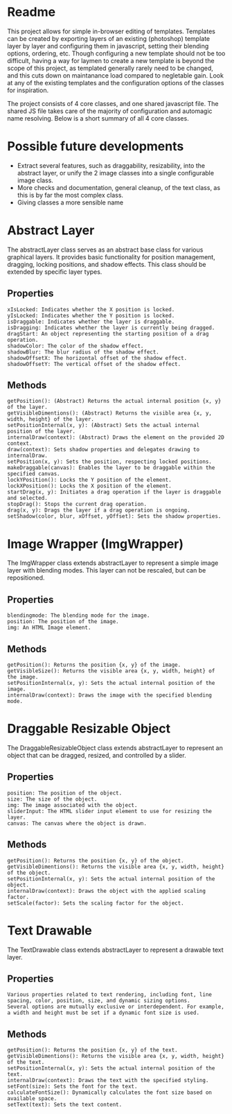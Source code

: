 # Readme

This project allows for simple in-browser editing of templates. Templates can be created by exporting layers of an existing (photoshop) template layer by layer and configuring them in javascript, setting their blending options, ordering, etc. Though configuring a new template should not be too difficult, having a way for laymen to create a new template is beyond the scope of this project, as templated generally rarely need to be changed, and this cuts down on maintanance load compared to negletable gain. Look at any of the existing templates and the configuration options of the classes for inspiration.

The project consists of 4 core classes, and one shared javascript file. The shared JS file takes care of the majority of configuration and automagic name resolving. Below is a short summary of all 4 core classes.

# Possible future developments

* Extract several features, such as draggability, resizability, into the abstract layer, or unify the 2 image classes into a single configurable image class.
* More checks and documentation, general cleanup, of the text class, as this is by far the most complex class.
* Giving classes a more sensible name

# Abstract Layer

The abstractLayer class serves as an abstract base class for various graphical layers. It provides basic functionality for position management, dragging, locking positions, and shadow effects. This class should be extended by specific layer types.

## Properties

    xIsLocked: Indicates whether the X position is locked.
    yIsLocked: Indicates whether the Y position is locked.
    isDraggable: Indicates whether the layer is draggable.
    isDragging: Indicates whether the layer is currently being dragged.
    dragStart: An object representing the starting position of a drag operation.
    shadowColor: The color of the shadow effect.
    shadowBlur: The blur radius of the shadow effect.
    shadowOffsetX: The horizontal offset of the shadow effect.
    shadowOffsetY: The vertical offset of the shadow effect.

## Methods

    getPosition(): (Abstract) Returns the actual internal position {x, y} of the layer.
    getVisibleDimentions(): (Abstract) Returns the visible area {x, y, width, height} of the layer.
    setPositionInternal(x, y): (Abstract) Sets the actual internal position of the layer.
    internalDraw(context): (Abstract) Draws the element on the provided 2D context.
    draw(context): Sets shadow properties and delegates drawing to internalDraw.
    setPosition(x, y): Sets the position, respecting locked positions.
    makeDraggable(canvas): Enables the layer to be draggable within the specified canvas.
    lockYPosition(): Locks the Y position of the element.
    lockXPosition(): Locks the X position of the element.
    startDrag(x, y): Initiates a drag operation if the layer is draggable and selected.
    stopDrag(): Stops the current drag operation.
    drag(x, y): Drags the layer if a drag operation is ongoing.
    setShadow(color, blur, xOffset, yOffset): Sets the shadow properties.

# Image Wrapper (ImgWrapper)

The ImgWrapper class extends abstractLayer to represent a simple image layer with blending modes. This layer can not be rescaled, but can be repositioned.

## Properties

    blendingmode: The blending mode for the image.
    position: The position of the image.
    img: An HTML Image element.

## Methods

    getPosition(): Returns the position {x, y} of the image.
    getVisibleSize(): Returns the visible area {x, y, width, height} of the image.
    setPositionInternal(x, y): Sets the actual internal position of the image.
    internalDraw(context): Draws the image with the specified blending mode.

# Draggable Resizable Object

The DraggableResizableObject class extends abstractLayer to represent an object that can be dragged, resized, and controlled by a slider.

## Properties

    position: The position of the object.
    size: The size of the object.
    img: The image associated with the object.
    sliderInput: The HTML slider input element to use for resizing the layer.
    canvas: The canvas where the object is drawn.

## Methods

    getPosition(): Returns the position {x, y} of the object.
    getVisibleDimentions(): Returns the visible area {x, y, width, height} of the object.
    setPositionInternal(x, y): Sets the actual internal position of the object.
    internalDraw(context): Draws the object with the applied scaling factor.
    setScale(factor): Sets the scaling factor for the object.

# Text Drawable

The TextDrawable class extends abstractLayer to represent a drawable text layer.

## Properties

    Various properties related to text rendering, including font, line spacing, color, position, size, and dynamic sizing options.
    Several options are mutually exclusive or interdependent. For example, a width and height must be set if a dynamic font size is used.

## Methods

    getPosition(): Returns the position {x, y} of the text.
    getVisibleDimentions(): Returns the visible area {x, y, width, height} of the text.
    setPositionInternal(x, y): Sets the actual internal position of the text.
    internalDraw(context): Draws the text with the specified styling.
    setFont(size): Sets the font for the text.
    calculateFontSize(): Dynamically calculates the font size based on available space.
    setText(text): Sets the text content.